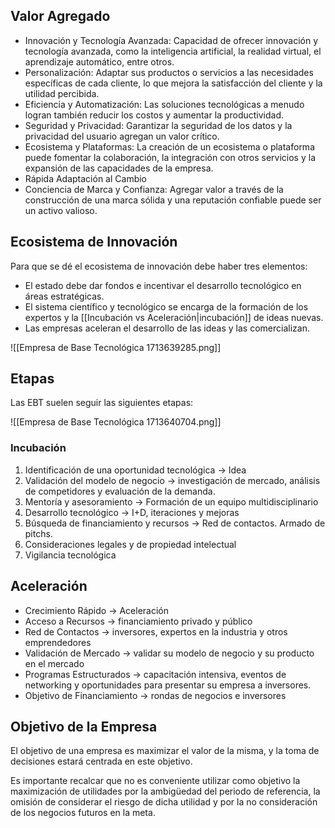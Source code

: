## Valor Agregado

- Innovación y Tecnología Avanzada: Capacidad de ofrecer innovación y tecnología avanzada, como la inteligencia artificial, la realidad virtual, el aprendizaje automático, entre otros.
- Personalización: Adaptar sus productos o servicios a las necesidades específicas de cada cliente, lo que mejora la satisfacción del cliente y la utilidad percibida.
- Eficiencia y Automatización: Las soluciones tecnológicas a menudo logran también reducir los costos y aumentar la productividad. 
- Seguridad y Privacidad: Garantizar la seguridad de los datos y la privacidad del usuario agregan un valor crítico.
- Ecosistema y Plataformas: La creación de un ecosistema o plataforma puede fomentar la colaboración, la integración con otros servicios y la expansión de las capacidades de la empresa.
- Rápida Adaptación al Cambio
- Conciencia de Marca y Confianza: Agregar valor a través de la construcción de una marca sólida y una reputación confiable puede ser un activo valioso.

## Ecosistema de Innovación

Para que se dé el ecosistema de innovación debe haber tres elementos:

- El estado debe dar fondos e incentivar el desarrollo tecnológico en áreas estratégicas.
- El sistema científico y tecnológico se encarga de la formación de los expertos y la [[Incubación vs Aceleración|incubación]] de ideas nuevas.
- Las empresas aceleran el desarrollo de las ideas y las comercializan.

![[Empresa de Base Tecnológica 1713639285.png]]

## Etapas

Las EBT suelen seguir las siguientes etapas:

![[Empresa de Base Tecnológica 1713640704.png]]

### Incubación

1. Identificación de una oportunidad tecnológica → Idea
2. Validación del modelo de negocio → investigación de mercado, análisis de competidores y evaluación de la demanda. 
3. Mentoría y asesoramiento → Formación de un equipo multidisciplinario
4. Desarrollo tecnológico → I+D, iteraciones y mejoras
5. Búsqueda de financiamiento y recursos → Red de contactos. Armado de pitchs.
6. Consideraciones legales y de propiedad intelectual
7. Vigilancia tecnológica

## Aceleración

- Crecimiento Rápido → Aceleración
- Acceso a Recursos → financiamiento privado y público
- Red de Contactos → inversores, expertos en la industria y otros emprendedores
- Validación de Mercado → validar su modelo de negocio y su producto en el mercado
- Programas Estructurados → capacitación intensiva, eventos de networking y oportunidades para presentar su empresa a inversores.
- Objetivo de Financiamiento → rondas de negocios e inversores

## Objetivo de la Empresa

El objetivo de una empresa es maximizar el valor de la misma, y la toma de decisiones estará centrada en este objetivo.

Es importante recalcar que no es conveniente utilizar como objetivo la maximización de utilidades por la ambigüedad del periodo de referencia, la omisión de considerar el riesgo de dicha utilidad y por la no consideración de los negocios futuros en la meta.
